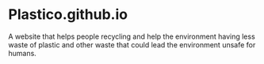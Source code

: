 # Plastico.github.io
A website that helps people recycling and help the environment having less waste of plastic and other waste that could lead the environment unsafe for humans. 
